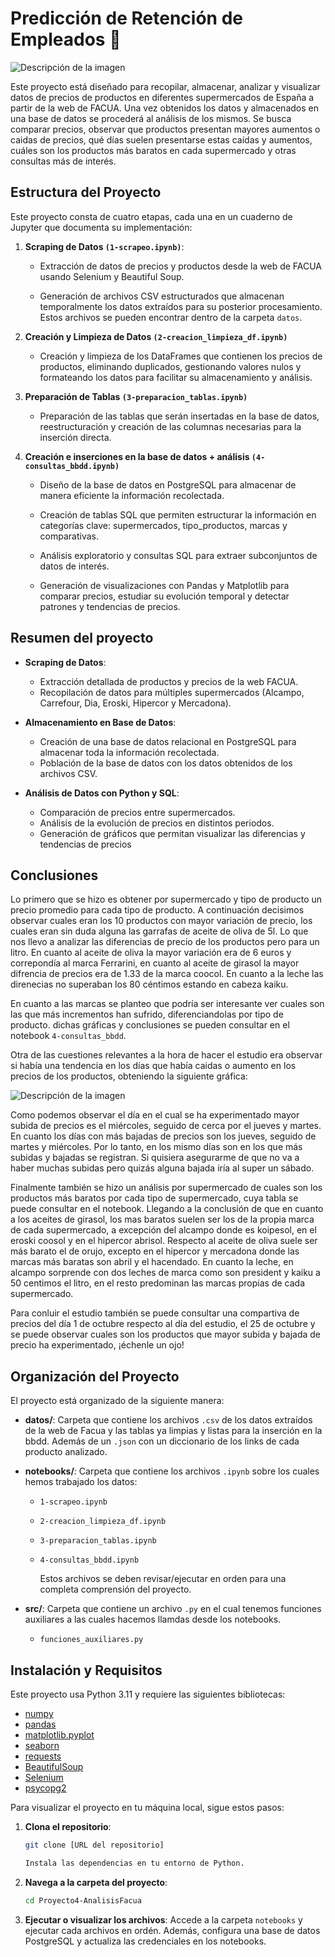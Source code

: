 # Predicción de Retención de Empleados 🏢

![Descripción de la imagen](imagenes/img1.jpeg)

Este proyecto está diseñado para recopilar, almacenar, analizar y visualizar datos de precios de productos en diferentes supermercados de España a partir de la web de FACUA. Una vez obtenidos los datos y almacenados en una base de datos se procederá al análisis de los mismos. Se busca comparar precios, observar que productos presentan mayores aumentos o caidas de precios, qué días suelen presentarse estas caídas y aumentos, cuáles son los productos más baratos en cada supermercado y otras consultas más de interés.


## Estructura del Proyecto

Este proyecto consta de cuatro etapas, cada una en un cuaderno de Jupyter que documenta su implementación:

1. **Scraping de Datos `(1-scrapeo.ipynb)`**: 

    - Extracción de datos de precios y productos desde la web de FACUA usando Selenium y Beautiful Soup.
    
    - Generación de archivos CSV estructurados que almacenan temporalmente los datos extraídos para su posterior procesamiento. Estos archivos se pueden encontrar dentro de la carpeta `datos`.

2. **Creación y Limpieza de Datos `(2-creacion_limpieza_df.ipynb)`**
    - Creación y limpieza de los DataFrames que contienen los precios de productos, eliminando duplicados, gestionando valores nulos y formateando los datos para facilitar su almacenamiento y análisis.

3. **Preparación de Tablas `(3-preparacion_tablas.ipynb)`**

    - Preparación de las tablas que serán insertadas en la base de datos, reestructuración y creación de las columnas necesarias para la inserción directa.

4. **Creación e inserciones en la base de datos + análisis `(4-consultas_bbdd.ipynb)`** 

    - Diseño de la base de datos en PostgreSQL para almacenar de manera eficiente la información recolectada.

    - Creación de tablas SQL que permiten estructurar la información en categorías clave: supermercados, tipo_productos, marcas y comparativas.

    - Análisis exploratorio y consultas SQL para extraer subconjuntos de datos de interés.

    - Generación de visualizaciones con Pandas y Matplotlib para comparar precios, estudiar su evolución temporal y detectar patrones y tendencias de precios.


## Resumen del proyecto

- **Scraping de Datos**:

    -   Extracción detallada de productos y precios de la web FACUA.
    -   Recopilación de datos para múltiples supermercados (Alcampo, Carrefour, Dia, Eroski, Hipercor y Mercadona).

-   **Almacenamiento en Base de Datos**:

    -   Creación de una base de datos relacional en PostgreSQL para almacenar toda la información recolectada.
    -   Población de la base de datos con los datos obtenidos de los archivos CSV.

-   **Análisis de Datos con Python y SQL**:

    -   Comparación de precios entre supermercados.
    -   Análisis de la evolución de precios en distintos periodos.
    -   Generación de gráficos que permitan visualizar las diferencias y tendencias de precios


## Conclusiones 

Lo primero que se hizo es obtener por supermercado y tipo de producto un precio promedio para cada tipo de producto. A continuación decisimos observar cuales eran los 10 productos con mayor variación de precio, los cuales eran sin duda alguna las garrafas de aceite de oliva de 5l. Lo que nos llevo a analizar las diferencias de precio de los productos pero para un litro. En cuanto al aceite de oliva la mayor variación era de 6 euros y correpondía  al marca Ferrarini, en cuanto al aceite de girasol la mayor difrencia de precios era de 1.33 de la marca coocol. En cuanto a la leche las direnecias no superaban los 80 céntimos estando en cabeza kaiku.

En cuanto a las marcas se planteo que podría ser interesante ver cuales son las que más incrementos han sufrido, diferenciandolas por tipo de producto. dichas gráficas y conclusiones se pueden consultar en el notebook `4-consultas_bbdd`.

Otra de las cuestiones relevantes a la hora de hacer el estudio era observar si había una tendencia en los días que había caidas o aumento en los precios de los productos, obteniendo la siguiente gráfica:

![Descripción de la imagen](imagenes/img2.png)

Como podemos observar el día en el cual se ha experimentado mayor subida de precios es el miércoles, seguido de cerca por el jueves y martes. En cuanto los días con más bajadas de precios son los jueves, seguido de martes y miércoles. Por lo tanto, en los mismo días son en los que más subidas y bajadas se registran. Si quisiera asegurarme de que no va a haber muchas subidas pero quizás alguna bajada iría al super un sábado.

Finalmente también se hizo un análisis por supermercado de cuales son los productos más baratos por cada tipo de supermercado, cuya tabla se puede consultar en el notebook. Llegando a la conclusión de que en cuanto a los aceites de girasol, los mas baratos suelen ser los de la propia marca de cada supermercado, a excepción del alcampo donde es koipesol, en el eroski coosol y en el hipercor abrisol. Respecto al aceite de oliva suele ser más barato el de orujo, excepto en el hipercor y mercadona donde las marcas más baratas son abril y el hacendado. En cuanto la leche, en alcampo sorprende con dos leches de marca como son president y kaiku a 50 centimos el litro, en el resto predominan las marcas propias de cada supermercado.

Para conluir el estudio también se puede consultar una compartiva de precios del día 1 de octubre respecto al día del estudio, el 25 de octubre y se puede observar cuales son los productos que mayor subida y bajada de precio ha experimentado, ¡échenle un ojo!


## Organización del Proyecto

El proyecto está organizado de la siguiente manera:

- **datos/**: Carpeta que contiene los archivos `.csv` de los datos extraídos de la web de Facua y las tablas ya limpias y listas para la inserción en la bbdd. Además de un `.json` con un diccionario de los links de cada producto analizado.

- **notebooks/**: Carpeta que contiene los archivos `.ipynb` sobre los cuales hemos trabajado los datos:
  - `1-scrapeo.ipynb`
  - `2-creacion_limpieza_df.ipynb`
  - `3-preparacion_tablas.ipynb`
  - `4-consultas_bbdd.ipynb`
    
    Estos archivos se deben revisar/ejecutar en orden para una completa comprensión del proyecto.

- **src/**: Carpeta que contiene un archivo `.py` en el cual tenemos funciones auxiliares a las cuales hacemos llamdas desde los notebooks.
  - `funciones_auxiliares.py`


## Instalación y Requisitos
Este proyecto usa Python 3.11 y requiere las siguientes bibliotecas:
- [numpy](https://numpy.org/doc/stable/)
- [pandas](https://pandas.pydata.org/docs/reference/frame.html)
- [matplotlib.pyplot](https://matplotlib.org/3.5.3/api/_as_gen/matplotlib.pyplot.html)
- [seaborn](https://seaborn.pydata.org/)
- [requests](https://requests.readthedocs.io/en/latest/)
- [BeautifulSoup](https://pypi.org/project/beautifulsoup4/)
- [Selenium](https://www.selenium.dev/documentation/)
- [psycopg2](https://pypi.org/project/psycopg2/)


Para visualizar el proyecto en tu máquina local, sigue estos pasos:

1. **Clona el repositorio**:
   ```bash
   git clone [URL del repositorio]

   Instala las dependencias en tu entorno de Python.
   
2. **Navega a la carpeta del proyecto**:
   ```bash
   cd Proyecto4-AnalisisFacua

2. **Ejecutar o visualizar los archivos**:
   Accede a la carpeta `notebooks` y ejecutar cada archivos en ordén. Además, configura una base de datos PostgreSQL y actualiza las credenciales en los notebooks.
